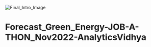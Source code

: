 ![Final_Intro_Image](https://user-images.githubusercontent.com/84449238/202764163-50155d8b-c91e-4be0-8aaa-d82a9acb85ab.jpg)

# Forecast_Green_Energy-JOB-A-THON_Nov2022-AnalyticsVidhya
